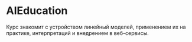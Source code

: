 # AIEducation
Курс знакомит с устройством линейный моделей, применением их на практике, интерпретаций и внедрением в веб-сервисы.
